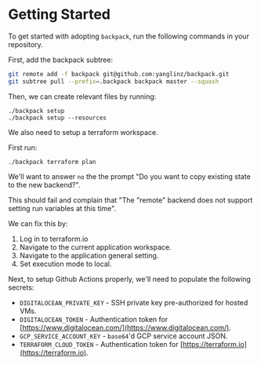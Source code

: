 # Getting Started

To get started with adopting `backpack`, run the following commands in your repository.

First, add the backpack subtree:

```sh
git remote add -f backpack git@github.com:yanglinz/backpack.git
git subtree pull --prefix=.backpack backpack master --squash
```

Then, we can create relevant files by running:

```
./backpack setup
./backpack setup --resources
```

We also need to setup a terraform workspace.

First run:

```
./backpack terraform plan
```

We'll want to answer `no` the the prompt "Do you want to copy existing state to the new backend?".

This should fail and complain that "The "remote" backend does not support setting run variables at this time".

We can fix this by:

1. Log in to terraform.io
2. Navigate to the current application workspace.
3. Navigate to the application general setting.
4. Set execution mode to local.

Next, to setup Github Actions properly, we'll need to populate the following secrets:

- `DIGITALOCEAN_PRIVATE_KEY` - SSH private key pre-authorized for hosted VMs.
- `DIGITALOCEAN_TOKEN` - Authentication token for [https://www.digitalocean.com/](https://www.digitalocean.com/).
- `GCP_SERVICE_ACCOUNT_KEY` - `base64`'d GCP service account JSON.
- `TERRAFORM_CLOUD_TOKEN` - Authentication token for [https://terraform.io](https://terraform.io).
